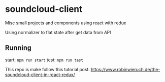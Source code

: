 # soundcloud-client

Misc small projects and components using react with redux

Using normalizer to flat state after get data from API

## Running

start:
`npm run start`
test:
`npm run test`

This repo is make follow this tutorial post:
https://www.robinwieruch.de/the-soundcloud-client-in-react-redux/
